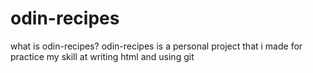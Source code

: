 # odin-recipes
what is odin-recipes?
odin-recipes is a personal project that i made for
practice my skill at writing html and using git

